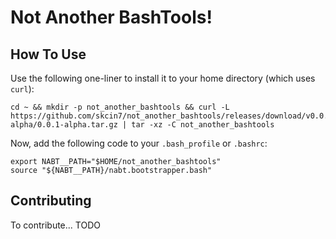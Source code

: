 # Not Another BashTools!

## How To Use

Use the following one-liner to install it to your home directory (which uses `curl`):

```shell
cd ~ && mkdir -p not_another_bashtools && curl -L https://github.com/skcin7/not_another_bashtools/releases/download/v0.0.1-alpha/0.0.1-alpha.tar.gz | tar -xz -C not_another_bashtools
```

Now, add the following code to your `.bash_profile` or `.bashrc`:

```shell
export NABT__PATH="$HOME/not_another_bashtools"
source "${NABT__PATH}/nabt.bootstrapper.bash"
```

## Contributing

To contribute... TODO